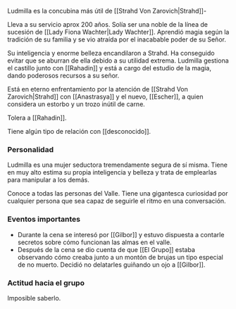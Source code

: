 Ludmilla es la concubina más útil de [[Strahd Von Zarovich|Strahd]]-

Lleva a su servicio aprox 200 años. Solía ser una noble de la línea de sucesión de [[Lady Fiona Wachter|Lady Wachter]]. Aprendió magia según la tradición de su familia y se vio atraída por el inacabable poder de su Señor.

Su inteligencia y enorme belleza encandilaron a Strahd. Ha conseguido evitar que se aburran de ella debido a su utilidad extrema. Ludmilla gestiona el castillo junto con [[Rahadin]] y está a cargo del estudio de la magia, dando poderosos recursos a su señor.

Está en eterno enfrentamiento por la atención de [[Strahd Von Zarovich|Strahd]] con [[Anastrasya]] y el nuevo, [[Escher]], a quien considera un estorbo y un trozo inútil de carne.

Tolera a [[Rahadin]]. 

Tiene algún tipo de relación con [[desconocido]].


### Personalidad
Ludmilla es una mujer seductora tremendamente segura de sí misma. Tiene en muy alto estima su propia inteligencia y belleza y trata de emplearlas para manipular a los demás.

Conoce a todas las personas del Valle. 
Tiene una gigantesca curiosidad por cualquier persona que sea capaz de seguirle el ritmo en una conversación.

### Eventos importantes
- Durante la cena se interesó por [[Gilbor]] y estuvo dispuesta a contarle secretos sobre cómo funcionan las almas en el valle.
- Después de la cena se dio cuenta de que [[El Grupo]] estaba observando cómo creaba junto a un montón de brujas un tipo especial de no muerto. Decidió no delatarles guiñando un ojo a [[Gilbor]].

### Actitud hacia el grupo

Imposible saberlo.